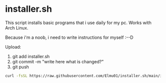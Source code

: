 # installer.sh
This script installs basic programs that i use daily for my pc. Works with Arch Linux.


Because i'm a noob, i need to write instructions for myself :--D

Upload:  
1. git add installer.sh
2. git commit -m "write here what is changed?"
3. git push


```sh
curl -fsSL https://raw.githubusercontent.com/Elmu01/installer.sh/main/installer.sh | bash
```
